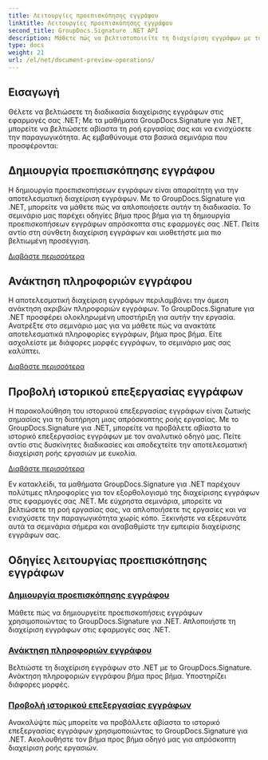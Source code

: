 ```yaml
---
title: Λειτουργίες προεπισκόπησης εγγράφου
linktitle: Λειτουργίες προεπισκόπησης εγγράφου
second_title: GroupDocs.Signature .NET API
description: Μάθετε πώς να βελτιστοποιείτε τη διαχείριση εγγράφων με το GroupDocs.Signature για εκμάθηση .NET. Απλοποιήστε τις εργασίες, βελτιώστε τη ροή εργασίας και αυξήστε την παραγωγικότητα χωρίς κόπο.
type: docs
weight: 21
url: /el/net/document-preview-operations/
---
```

## Εισαγωγή

Θέλετε να βελτιώσετε τη διαδικασία διαχείρισης εγγράφων στις εφαρμογές σας .NET; Με τα μαθήματα GroupDocs.Signature για .NET, μπορείτε να βελτιώσετε αβίαστα τη ροή εργασίας σας και να ενισχύσετε την παραγωγικότητα. Ας εμβαθύνουμε στα βασικά σεμινάρια που προσφέρονται:

## Δημιουργία προεπισκόπησης εγγράφου

Η δημιουργία προεπισκοπήσεων εγγράφων είναι απαραίτητη για την αποτελεσματική διαχείριση εγγράφων. Με το GroupDocs.Signature για .NET, μπορείτε να μάθετε πώς να απλοποιήσετε αυτήν τη διαδικασία. Το σεμινάριο μας παρέχει οδηγίες βήμα προς βήμα για τη δημιουργία προεπισκοπήσεων εγγράφων απρόσκοπτα στις εφαρμογές σας .NET. Πείτε αντίο στη σύνθετη διαχείριση εγγράφων και υιοθετήστε μια πιο βελτιωμένη προσέγγιση.

[Διαβάστε περισσότερα](./generate-document-preview/)

## Ανάκτηση πληροφοριών εγγράφου

Η αποτελεσματική διαχείριση εγγράφων περιλαμβάνει την άμεση ανάκτηση ακριβών πληροφοριών εγγράφων. Το GroupDocs.Signature για .NET προσφέρει ολοκληρωμένη υποστήριξη για αυτήν την εργασία. Ανατρέξτε στο σεμινάριο μας για να μάθετε πώς να ανακτάτε αποτελεσματικά πληροφορίες εγγράφων, βήμα προς βήμα. Είτε ασχολείστε με διάφορες μορφές εγγράφων, το σεμινάριο μας σας καλύπτει.

[Διαβάστε περισσότερα](./retrieve-document-information/)

## Προβολή ιστορικού επεξεργασίας εγγράφων

Η παρακολούθηση του ιστορικού επεξεργασίας εγγράφων είναι ζωτικής σημασίας για τη διατήρηση μιας απρόσκοπτης ροής εργασίας. Με το GroupDocs.Signature για .NET, μπορείτε να προβάλετε αβίαστα το ιστορικό επεξεργασίας εγγράφων με τον αναλυτικό οδηγό μας. Πείτε αντίο στις δυσκίνητες διαδικασίες και αποδεχτείτε την αποτελεσματική διαχείριση ροής εργασιών με ευκολία.

[Διαβάστε περισσότερα](./view-document-processing-history/)

Εν κατακλείδι, τα μαθήματα GroupDocs.Signature για .NET παρέχουν πολύτιμες πληροφορίες για τον εξορθολογισμό της διαχείρισης εγγράφων στις εφαρμογές σας .NET. Με εύχρηστα σεμινάρια, μπορείτε να βελτιώσετε τη ροή εργασίας σας, να απλοποιήσετε τις εργασίες και να ενισχύσετε την παραγωγικότητα χωρίς κόπο. Ξεκινήστε να εξερευνάτε αυτά τα σεμινάρια σήμερα και αναβαθμίστε την εμπειρία διαχείρισης εγγράφων σας.
## Οδηγίες λειτουργίας προεπισκόπησης εγγράφων
### [Δημιουργία προεπισκόπησης εγγράφου](./generate-document-preview/)
Μάθετε πώς να δημιουργείτε προεπισκοπήσεις εγγράφων χρησιμοποιώντας το GroupDocs.Signature για .NET. Απλοποιήστε τη διαχείριση εγγράφων στις εφαρμογές σας .NET.
### [Ανάκτηση πληροφοριών εγγράφου](./retrieve-document-information/)
Βελτιώστε τη διαχείριση εγγράφων στο .NET με το GroupDocs.Signature. Ανάκτηση πληροφοριών εγγράφου βήμα προς βήμα. Υποστηρίζει διάφορες μορφές.
### [Προβολή ιστορικού επεξεργασίας εγγράφων](./view-document-processing-history/)
Ανακαλύψτε πώς μπορείτε να προβάλλετε αβίαστα το ιστορικό επεξεργασίας εγγράφων χρησιμοποιώντας το GroupDocs.Signature για .NET. Ακολουθήστε τον βήμα προς βήμα οδηγό μας για απρόσκοπτη διαχείριση ροής εργασιών.